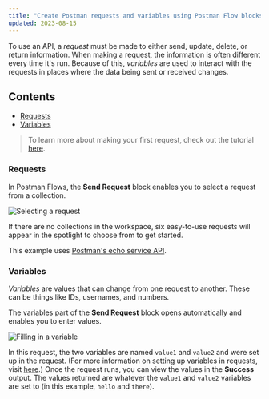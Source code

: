 ```yaml
---
title: "Create Postman requests and variables using Postman Flow blocks"
updated: 2023-08-15
---
```


To use an API, a _request_ must be made to either send, update, delete, or return information. When making a request, the information is often different every time it's run. Because of this, _variables_ are used to interact with the requests in places where the data being sent or received changes.

## Contents

* [Requests](#requests)
* [Variables](#variables)

> To learn more about making your first request, check out the tutorial [here](../../../getting-started/sending-the-first-request/).

### Requests

In Postman Flows, the **Send Request** block enables you to select a request from a collection.

<img src="https://assets.postman.com/postman-labs-docs/concepts/updated-selecting-a-request.gif" alt="Selecting a request" fetchpriority="low" loading="lazy" />

If there are no collections in the workspace, six easy-to-use requests will appear in the spotlight to choose from to get started.

This example uses [Postman's echo service API](https://www.postman.com/postman/workspace/published-postman-templates/documentation/631643-f695cab7-6878-eb55-7943-ad88e1ccfd65?ctx=documentation).

### Variables

_Variables_ are values that can change from one request to another. These can be things like IDs, usernames, and numbers.

The variables part of the **Send Request** block opens automatically and enables you to enter values.

<img src="https://assets.postman.com/postman-labs-docs/concepts/updated-adding-a-variable.gif" alt="Filling in a variable" fetchpriority="low" loading="lazy" />

In this request, the two variables are named `value1` and `value2` and were set up in the request. (For more information on setting up variables in requests, visit [here](/docs/sending-requests/variables/).) Once the request runs, you can view the values in the **Success** output. The values returned are whatever the `value1` and `value2` variables are set to (in this example, `hello` and `there`).
